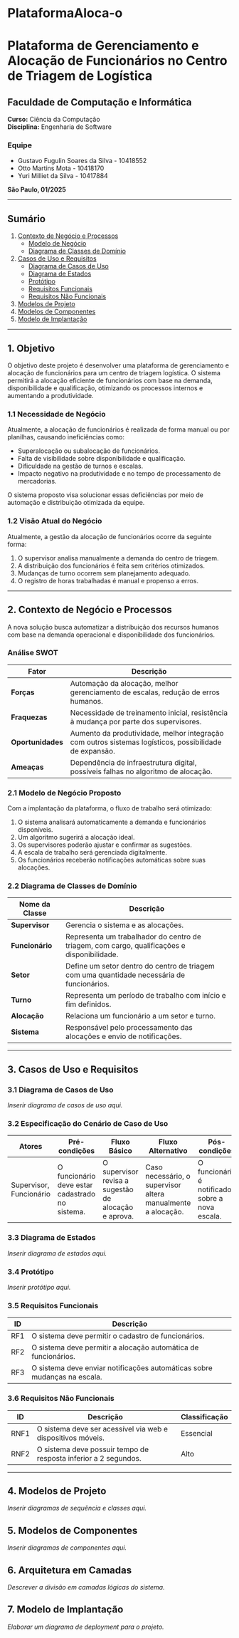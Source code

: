 # PlataformaAloca-o

# Plataforma de Gerenciamento e Alocação de Funcionários no Centro de Triagem de Logística

## Faculdade de Computação e Informática  
**Curso:** Ciência da Computação  
**Disciplina:** Engenharia de Software  

### Equipe
- Gustavo Fugulin Soares da Silva - 10418552  
- Otto Martins Mota - 10418170  
- Yuri Milliet da Silva - 10417884  

**São Paulo, 01/2025**

---

## Sumário

1. [Contexto de Negócio e Processos](#contexto-de-negocio-e-processos)
   - [Modelo de Negócio](#modelo-de-negocio)
   - [Diagrama de Classes de Domínio](#diagrama-de-classes-de-dominio)
2. [Casos de Uso e Requisitos](#casos-de-uso-e-requisitos)
   - [Diagrama de Casos de Uso](#diagrama-de-casos-de-uso)
   - [Diagrama de Estados](#diagrama-de-estados)
   - [Protótipo](#prototipo)
   - [Requisitos Funcionais](#requisitos-funcionais)
   - [Requisitos Não Funcionais](#requisitos-nao-funcionais)
3. [Modelos de Projeto](#modelos-de-projeto)
4. [Modelos de Componentes](#modelos-de-componentes)
5. [Modelo de Implantação](#modelo-de-implantacao)

---

## 1. Objetivo
O objetivo deste projeto é desenvolver uma plataforma de gerenciamento e alocação de funcionários para um centro de triagem logística. O sistema permitirá a alocação eficiente de funcionários com base na demanda, disponibilidade e qualificação, otimizando os processos internos e aumentando a produtividade.

### 1.1 Necessidade de Negócio
Atualmente, a alocação de funcionários é realizada de forma manual ou por planilhas, causando ineficiências como:

- Superalocação ou subalocação de funcionários.
- Falta de visibilidade sobre disponibilidade e qualificação.
- Dificuldade na gestão de turnos e escalas.
- Impacto negativo na produtividade e no tempo de processamento de mercadorias.

O sistema proposto visa solucionar essas deficiências por meio de automação e distribuição otimizada da equipe.

### 1.2 Visão Atual do Negócio
Atualmente, a gestão da alocação de funcionários ocorre da seguinte forma:
1. O supervisor analisa manualmente a demanda do centro de triagem.
2. A distribuição dos funcionários é feita sem critérios otimizados.
3. Mudanças de turno ocorrem sem planejamento adequado.
4. O registro de horas trabalhadas é manual e propenso a erros.

---

## 2. Contexto de Negócio e Processos
A nova solução busca automatizar a distribuição dos recursos humanos com base na demanda operacional e disponibilidade dos funcionários. 

### Análise SWOT
| **Fator** | **Descrição** |
|---|---|
| **Forças** | Automação da alocação, melhor gerenciamento de escalas, redução de erros humanos. |
| **Fraquezas** | Necessidade de treinamento inicial, resistência à mudança por parte dos supervisores. |
| **Oportunidades** | Aumento da produtividade, melhor integração com outros sistemas logísticos, possibilidade de expansão. |
| **Ameaças** | Dependência de infraestrutura digital, possíveis falhas no algoritmo de alocação. |

### 2.1 Modelo de Negócio Proposto
Com a implantação da plataforma, o fluxo de trabalho será otimizado:
1. O sistema analisará automaticamente a demanda e funcionários disponíveis.
2. Um algoritmo sugerirá a alocação ideal.
3. Os supervisores poderão ajustar e confirmar as sugestões.
4. A escala de trabalho será gerenciada digitalmente.
5. Os funcionários receberão notificações automáticas sobre suas alocações.

### 2.2 Diagrama de Classes de Domínio
| **Nome da Classe** | **Descrição** |
|---|---|
| **Supervisor** | Gerencia o sistema e as alocações. |
| **Funcionário** | Representa um trabalhador do centro de triagem, com cargo, qualificações e disponibilidade. |
| **Setor** | Define um setor dentro do centro de triagem com uma quantidade necessária de funcionários. |
| **Turno** | Representa um período de trabalho com início e fim definidos. |
| **Alocação** | Relaciona um funcionário a um setor e turno. |
| **Sistema** | Responsável pelo processamento das alocações e envio de notificações. |

---

## 3. Casos de Uso e Requisitos

### 3.1 Diagrama de Casos de Uso

*Inserir diagrama de casos de uso aqui.*

### 3.2 Especificação do Cenário de Caso de Uso

| **Atores** | **Pré-condições** | **Fluxo Básico** | **Fluxo Alternativo** | **Pós-condições** |
|---|---|---|---|---|
| Supervisor, Funcionário | O funcionário deve estar cadastrado no sistema. | O supervisor revisa a sugestão de alocação e aprova. | Caso necessário, o supervisor altera manualmente a alocação. | O funcionário é notificado sobre a nova escala. |

### 3.3 Diagrama de Estados

*Inserir diagrama de estados aqui.*

### 3.4 Protótipo

*Inserir protótipo aqui.*

### 3.5 Requisitos Funcionais

| **ID** | **Descrição** |
|---|---|
| RF1 | O sistema deve permitir o cadastro de funcionários. |
| RF2 | O sistema deve permitir a alocação automática de funcionários. |
| RF3 | O sistema deve enviar notificações automáticas sobre mudanças na escala. |

### 3.6 Requisitos Não Funcionais

| **ID** | **Descrição** | **Classificação** |
|---|---|---|
| RNF1 | O sistema deve ser acessível via web e dispositivos móveis. | Essencial |
| RNF2 | O sistema deve possuir tempo de resposta inferior a 2 segundos. | Alto |

---

## 4. Modelos de Projeto
*Inserir diagramas de sequência e classes aqui.*

## 5. Modelos de Componentes
*Inserir diagramas de componentes aqui.*

## 6. Arquitetura em Camadas
*Descrever a divisão em camadas lógicas do sistema.*

## 7. Modelo de Implantação
*Elaborar um diagrama de deployment para o projeto.*
